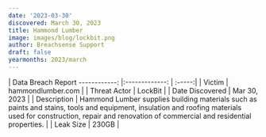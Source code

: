 ```yaml
---
date: '2023-03-30'
discovered: March 30, 2023
title: Hammond Lumber
image: images/blog/lockbit.png
author: Breachsense Support
draft: false
yearmonths: 2023/march
---
```



| Data Breach Report
------------:     |:-------------:    | :-----:|
| Victim      | hammondlumber.com      | 
| Threat Actor      | LockBit      | 
| Date Discovered      | Mar 30, 2023      | 
| Description      | Hammond Lumber supplies building materials such as paints and stains, tools and equipment, insulation and roofing materials used for construction, repair and renovation of commercial and residential properties.      | 
| Leak Size      | 230GB      | 

